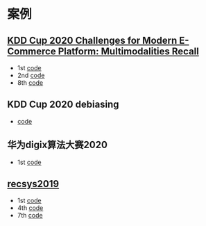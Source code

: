 # 案例

## [KDD Cup 2020 Challenges for Modern E-Commerce Platform: Multimodalities Recall]()
- 1st [code](https://github.com/steven95421/KDD_WinnieTheBest)
- 2nd [code](https://github.com/zuokai/KDDCUP_2020_MultimodalitiesRecall_2nd_Place)
- 8th [code](https://github.com/miziha-zp/KDD2020_mutilmodalities)

## KDD Cup 2020 debiasing
- [code](https://github.com/xuetf/KDD_CUP_2020_Debiasing_Rush)

## 华为digix算法大赛2020
- 1st [code](https://github.com/digix2020/digix2020_ctr_rank1)

## [recsys2019](https://github.com/federicoparroni/recsys2019)
- 1st [code](https://github.com/logicai-io/recsys2019)
- 4th [code](https://github.com/rosetta-ai/rosetta_recsys2019)
- 7th [code](https://github.com/mustelideos/recsys-challenge-2019)
